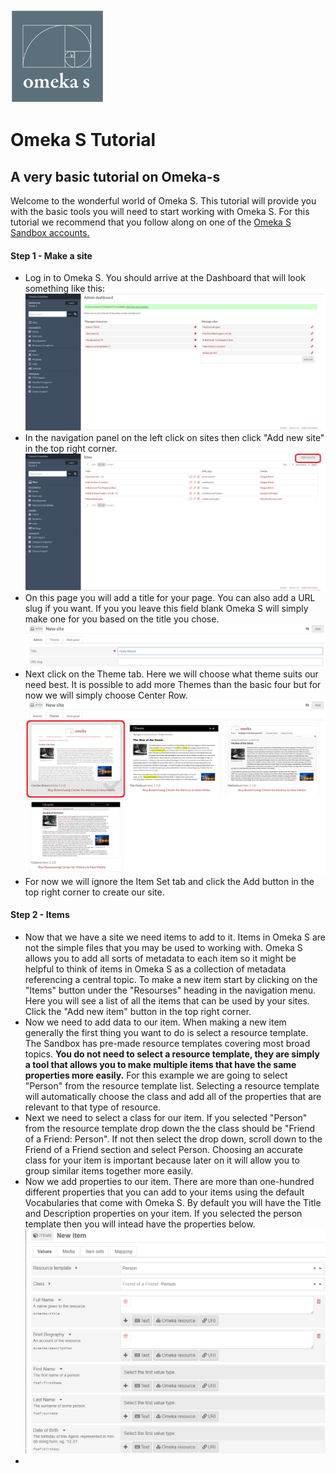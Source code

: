 <img src="omeka-s.png" alt="Logo" width="150px" hight="150px">

# Omeka S Tutorial
## A very basic tutorial on Omeka-s  

Welcome to the wonderful world of Omeka S.  This tutorial will provide you with the basic tools you will need to start working with Omeka S.  For this tutorial we recommend that you follow along on one of the [Omeka S Sandbox accounts.](https://omeka.org/s/download/#sandbox)  

#### Step 1 - Make a site
* Log in to Omeka S.  You should arrive at the Dashboard that will look something like this:  
  ![Screenshot 1][scrn1]  
* In the navigation panel on the left click on sites then click "Add new site" in the top right corner.  
  ![Screenshot 2][scrn2]  
* On this page you will add a title for your page.  You can also add a URL slug if you want.  If you you leave this field blank Omeka S will simply make one for you based on the title you chose.  
  ![Screenshot 3][scrn3]  
* Next click on the Theme tab.  Here we will choose what theme suits our need best.  It is possible to add more Themes than the basic four but for now we will simply choose Center Row.  
  ![Screenshot 4][scrn4]  
* For now we will ignore the Item Set tab and click the Add button in the top right corner to create our site.  

#### Step 2 - Items  
* Now that we have a site we need items to add to it.  Items in Omeka S are not the simple files that you may be used to working with.  Omeka S allows you to add all sorts of metadata to each item so it might be helpful to think of items in Omeka S as a collection of metadata referencing a central topic.  To make a new item start by clicking on the "Items" button under the "Resourses" heading in the navigation menu.  Here you will see a list of all the items that can be used by your sites.  Click the "Add new item" button in the top right corner.  
* Now we need to add data to our item.  When making a new item generally the first thing you want to do is select a resource template.  The Sandbox has pre-made resource templates covering most broad topics.  **You do not need to select a resource template, they are simply a tool that allows you to make multiple items that have the same properties more easily.**  For this example we are going to select "Person" from the resource template list.  Selecting a resource template will automatically choose the class and add all of the properties that are relevant to that type of resource.  
* Next we need to select a class for our item.  If you selected "Person" from the resource template drop down the the class should be "Friend of a Friend: Person".  If not then select the drop down, scroll down to the Friend of a Friend section and select Person.  Choosing an accurate class for your item is important because later on it will allow you to group similar items together more easily.
* Now we add properties to our item.  There are more than one-hundred different properties that you can add to your items using the default Vocabularies that come with Omeka S.  By default you will have the Title and Description properties on your item.  If you selected the person template then you will intead have the properties below.
  ![Screenshot 5][scrn5]
*
  
  
  
  
  
  
  
  
  
  
  
  
  
  
  [scrn1]: Scrn-shot-1.png
  [scrn2]: Scrn-shot-2.png
  [scrn3]: Scrn-shot-3.png
  [scrn4]: Scrn-shot-4.png
  [scrn5]: Scrn-shot-5.png
  [scrn6]: Scrn-shot-6.png
  [scrn7]: Scrn-shot-7.png
